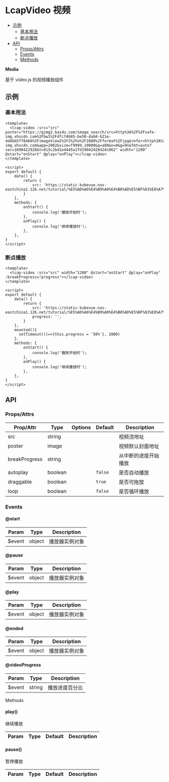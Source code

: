 <!-- 该 README.md 根据 api.yaml 和 docs/*.md 自动生成，为了方便在 GitHub 和 NPM 上查阅。如需修改，请查看源文件 -->

# LcapVideo 视频

- [示例](#示例)
    - [基本用法](#基本用法)
    - [断点播放](#断点播放)
- [API]()
    - [Props/Attrs](#propsattrs)
    - [Events](#events)
    - [Methods](#methods)

**Media**

基于 video.js 的视频播放组件

## 示例
### 基本用法

``` vue
<template>
  <lcap-video :src="src" poster="https://gimg2.baidu.com/image_search/src=http%3A%2F%2Fsafe-img.xhscdn.com%2Fbw1%2Fd7cf4b85-be50-4ab8-b21e-4d4bb5f78460%3FimageView2%2F2%2Fw%2F1080%2Fformat%2Fjpg&refer=http%3A%2F%2Fsafe-img.xhscdn.com&app=2002&size=f9999,10000&q=a80&n=0&g=0n&fmt=auto?sec=1690422928&t=815c2bd1e4445a1fd1904242842dc062" width="1200" @start="onStart" @play="onPlay"></lcap-video>
</template>

<script>
export default {
    data() {
        return {
            src: 'https://static-kubevue.nos-eastchina1.126.net/tutorial/%E5%AD%A6%E4%B9%A0%E4%B8%AD%E5%BF%83%E8%A7%86%E9%A2%91/%E4%B8%93%E9%A2%98%E8%AF%BE%E7%A8%8B/%E4%B8%93%E9%A2%98%E8%AF%BE%E7%A8%8B%EF%BC%9AAPI%E7%AE%A1%E7%90%86%E6%A8%A1%E5%9D%97.mp4',
        }
    },
    methods: {
        onStart() {
            console.log('播放开始时');
        },
        onPlay() {
            console.log('继续播放时');
        },
    },
}
</script>
```
### 断点播放

```vue
<template>
  <lcap-video :src="src" width="1200" @start="onStart" @play="onPlay" :breakProgress="progress"></lcap-video>
</template>

<script>
export default {
    data() {
        return {
            src: 'https://static-kubevue.nos-eastchina1.126.net/tutorial/%E5%AD%A6%E4%B9%A0%E4%B8%AD%E5%BF%83%E8%A7%86%E9%A2%91/%E4%B8%93%E9%A2%98%E8%AF%BE%E7%A8%8B/%E4%B8%93%E9%A2%98%E8%AF%BE%E7%A8%8B%EF%BC%9AAPI%E7%AE%A1%E7%90%86%E6%A8%A1%E5%9D%97.mp4',
            progress: '',
        }
    },
    mounted(){
      setTimeout(()=>{this.progress = '50%'}, 2000)
    },
    methods: {
        onStart() {
            console.log('播放开始时');
        },
        onPlay() {
            console.log('继续播放时');
        },
    },
}
</script>
```

## API
### Props/Attrs

| Prop/Attr | Type | Options | Default | Description |
| --------- | ---- | ------- | ------- | ----------- |
| src | string |  |  | 视频流地址 |
| poster | image |  |  | 视频默认封面地址 |
| breakProgress | string |  |  | 从中断的进度开始播放 |
| autoplay | boolean |  | `false` | 是否自动播放 |
| draggable | boolean |  | `true` | 是否可拖放 |
| loop | boolean |  | `false` | 是否循环播放 |

### Events

#### @start



| Param | Type | Description |
| ----- | ---- | ----------- |
| $event | object | 播放器实例对象 |

#### @pause



| Param | Type | Description |
| ----- | ---- | ----------- |
| $event | object | 播放器实例对象 |

#### @play



| Param | Type | Description |
| ----- | ---- | ----------- |
| $event | object | 播放器实例对象 |

#### @ended



| Param | Type | Description |
| ----- | ---- | ----------- |
| $event | object | 播放器实例对象 |

#### @videoProgress



| Param | Type | Description |
| ----- | ---- | ----------- |
| $event | string | 播放进度百分比 |

Methods

#### play()

继续播放

| Param | Type | Default | Description |
| ----- | ---- | ------- | ----------- |

#### pause()

暂停播放

| Param | Type | Default | Description |
| ----- | ---- | ------- | ----------- |

